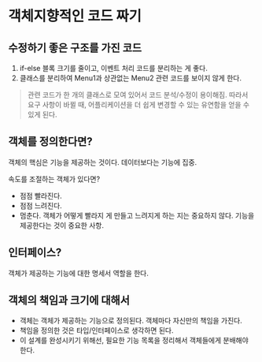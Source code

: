 # 객체지향적인 코드 짜기

## 수정하기 좋은 구조를 가진 코드 
1. if-else 블록 크기를 줄이고, 이벤트 처리 코드를 분리하는 게 좋다.
2. 클래스를 분리하여 Menu1과 상관없는 Menu2 관련 코드를 보이지 않게 한다.

> 관련 코드가 한 개의 클래스로 모여 있어서 코드 분석/수정이 용이해짐. 따라서 요구 사항이 바뀔 때, 어플리케이션을 더 쉽게 변경할 수 있는 유연함을 얻을 수 있게 된다.

## 객체를 정의한다면?
객체의 핵심은 기능을 제공하는 것이다. 데이터보다는 기능에 집중.

속도를 조절하는 객체가 있다면?
* 점점 빨라진다.
* 점점 느려진다.
* 멈춘다.
객체가 어떻게 빨라지 게 만들고 느려지게 하는 지는 중요하지 않다. 기능을 제공한다는 것이 중요한 사항. 

## 인터페이스?
객체가 제공하는 기능에 대한 명세서 역할을 한다.

## 객체의 책임과 크기에 대해서
- 객체는 객체가 제공하는 기능으로 정의된다. 객체마다 자신만의 책임을 가진다.
- 책임을 정의한 것은 타입/인터페이스로 생각하면 된다.
- 이 설계를 완성시키기 위해선, 필요한 기능 목록을 정리해서 객체들에게 분배해야 한다.
